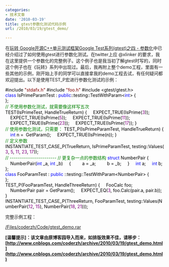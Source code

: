 ```yaml
---
categories:
- 技术文章
date: '2010-03-19'
title: gtest参数化测试代码示例
url: /2010/03/19/gtest_demo/

---
```



在[玩转 Google开源C++单元测试框架Google Test系列(gtest)之四 - 参数化](http://www.cnblogs.com/coderzh/archive/2009/04/08/1431297.html)中已经介绍过了如何使用gtest进行参数化测试。在twitter上应 @xlinker 的要求，我在这里提供一个参数化的完整例子。这个例子也是我当初了解gtest时写的，同时这个例子也在《玩转》系列中出现过。最后，我再附上整个demo工程，里面有一些其他的示例，刚开始上手的同学可以直接拿我的demo工程去试，有任何疑问都欢迎提出。以下是使用TEST_P宏进行参数化测试的示例：

<div class="cnblogs_code">
<div><span style="color: #000000">#include&nbsp;</span><span style="color: #800000">"</span><span style="color: #800000">stdafx.h</span><span style="color: #800000">"</span><span style="color: #000000">
#include&nbsp;</span><span style="color: #800000">"</span><span style="color: #800000">foo.h</span><span style="color: #800000">"</span><span style="color: #000000">
#include&nbsp;</span><span style="color: #000000">&lt;</span><span style="color: #000000">gtest</span><span style="color: #000000">/</span><span style="color: #000000">gtest.h</span><span style="color: #000000">&gt;</span><span style="color: #000000">
<br />
</span><span style="color: #0000ff">class</span><span style="color: #000000">&nbsp;IsPrimeParamTest&nbsp;:&nbsp;</span><span style="color: #0000ff">public</span><span style="color: #000000">::testing::TestWithParam</span><span style="color: #000000">&lt;</span><span style="color: #0000ff">int</span><span style="color: #000000">&gt;</span><span style="color: #000000">
{
<br />
};
<br />
</span><span style="color: #008000">//</span><span style="color: #008000">&nbsp;不使用参数化测试，就需要像这样写五次</span><span style="color: #008000">
</span><span style="color: #000000">TEST(IsPrimeTest,&nbsp;HandleTrueReturn)
{
&nbsp;&nbsp;&nbsp;&nbsp;EXPECT_TRUE(IsPrime(</span><span style="color: #800080">3</span><span style="color: #000000">));
&nbsp;&nbsp;&nbsp;&nbsp;EXPECT_TRUE(IsPrime(</span><span style="color: #800080">5</span><span style="color: #000000">));
&nbsp;&nbsp;&nbsp;&nbsp;EXPECT_TRUE(IsPrime(</span><span style="color: #800080">11</span><span style="color: #000000">));
&nbsp;&nbsp;&nbsp;&nbsp;EXPECT_TRUE(IsPrime(</span><span style="color: #800080">23</span><span style="color: #000000">));
&nbsp;&nbsp;&nbsp;&nbsp;EXPECT_TRUE(IsPrime(</span><span style="color: #800080">17</span><span style="color: #000000">));
}
<br />
</span><span style="color: #008000">//</span><span style="color: #008000">&nbsp;使用参数化测试，只需要：</span><span style="color: #008000">
</span><span style="color: #000000">TEST_P(IsPrimeParamTest,&nbsp;HandleTrueReturn)
{
&nbsp;&nbsp;&nbsp;&nbsp;</span><span style="color: #0000ff">int</span><span style="color: #000000">&nbsp;n&nbsp;</span><span style="color: #000000">=</span><span style="color: #000000">&nbsp;&nbsp;GetParam();
&nbsp;&nbsp;&nbsp;&nbsp;EXPECT_TRUE(IsPrime(n));
}
<br />
<span style="color: #008000">//</span><span style="color: #008000"> 定义参数</span>
INSTANTIATE_TEST_CASE_P(TrueReturn,&nbsp;IsPrimeParamTest,&nbsp;testing::Values(</span><span style="color: #800080">3</span><span style="color: #000000">,&nbsp;</span><span style="color: #800080">5</span><span style="color: #000000">,&nbsp;</span><span style="color: #800080">11</span><span style="color: #000000">,&nbsp;</span><span style="color: #800080">23</span><span style="color: #000000">,&nbsp;</span><span style="color: #800080">17</span><span style="color: #000000">));
<br />
</span><span style="color: #008000">//</span><span style="color: #008000">&nbsp;-----------------------
</span><span style="color: #008000">//</span><span style="color: #008000">&nbsp;更复杂一点的参数结构</span><span style="color: #008000">
</span><span style="color: #000000">
</span><span style="color: #0000ff">struct</span><span style="color: #000000">&nbsp;NumberPair
{
&nbsp;&nbsp;&nbsp;&nbsp;NumberPair(</span><span style="color: #0000ff">int</span><span style="color: #000000">&nbsp;_a,&nbsp;</span><span style="color: #0000ff">int</span><span style="color: #000000">&nbsp;_b)
&nbsp;&nbsp;&nbsp;&nbsp;{
&nbsp;&nbsp;&nbsp;&nbsp;&nbsp;&nbsp;&nbsp;&nbsp;a&nbsp;</span><span style="color: #000000">=</span><span style="color: #000000">&nbsp;_a;
&nbsp;&nbsp;&nbsp;&nbsp;&nbsp;&nbsp;&nbsp;&nbsp;b&nbsp;</span><span style="color: #000000">=</span><span style="color: #000000">&nbsp;_b;
&nbsp;&nbsp;&nbsp;&nbsp;}
&nbsp;&nbsp;&nbsp;&nbsp;</span><span style="color: #0000ff">int</span><span style="color: #000000">&nbsp;a;
&nbsp;&nbsp;&nbsp;&nbsp;</span><span style="color: #0000ff">int</span><span style="color: #000000">&nbsp;b;
};
<br />
</span><span style="color: #0000ff">class</span><span style="color: #000000">&nbsp;FooParamTest&nbsp;:&nbsp;</span><span style="color: #0000ff">public</span><span style="color: #000000">&nbsp;::testing::TestWithParam</span><span style="color: #000000">&lt;</span><span style="color: #000000">NumberPair</span><span style="color: #000000">&gt;</span><span style="color: #000000">
{
<br />
};
<br />
TEST_P(FooParamTest,&nbsp;HandleThreeReturn)
{
&nbsp;&nbsp;&nbsp;&nbsp;FooCalc&nbsp;foo;
&nbsp;&nbsp;&nbsp;&nbsp;NumberPair&nbsp;pair&nbsp;</span><span style="color: #000000">=</span><span style="color: #000000">&nbsp;GetParam();
&nbsp;&nbsp;&nbsp;&nbsp;EXPECT_EQ(</span><span style="color: #800080">3</span><span style="color: #000000">,&nbsp;foo.Calc(pair.a,&nbsp;pair.b));
}
<br />
INSTANTIATE_TEST_CASE_P(ThreeReturn,&nbsp;FooParamTest,&nbsp;testing::Values(NumberPair(</span><span style="color: #800080">12</span><span style="color: #000000">,&nbsp;</span><span style="color: #800080">15</span><span style="color: #000000">),&nbsp;NumberPair(</span><span style="color: #800080">18</span><span style="color: #000000">,&nbsp;</span><span style="color: #800080">21</span><span style="color: #000000">)));</span></div></div>

完整示例工程：
  
[/Files/coderzh/Code/gtest_demo.rar](http://files.cnblogs.com/coderzh/Code/gtest_demo.rar)&nbsp;

**[温馨提示]：该文章由原博客园导入而来，如排版效果不佳，请移步：[http://www.cnblogs.com/coderzh/archive/2010/03/19/gtest_demo.html](http://www.cnblogs.com/coderzh/archive/2010/03/19/gtest_demo.html)**